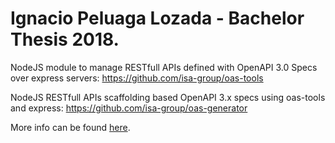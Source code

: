 # Ignacio Peluaga Lozada - Bachelor Thesis 2018.

NodeJS module to manage RESTfull APIs defined with OpenAPI 3.0 Specs over express servers:
https://github.com/isa-group/oas-tools

NodeJS RESTfull APIs scaffolding based OpenAPI 3.x specs using oas-tools and express:
https://github.com/isa-group/oas-generator

More info can be found [here](https://medium.com/isa-group/openapi-3-meets-nodejs-e3b263f7d9a).

